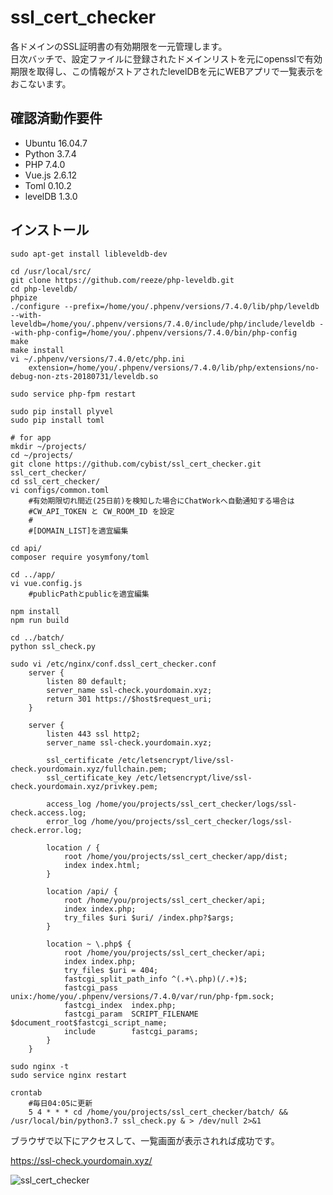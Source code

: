 # ssl_cert_checker
各ドメインのSSL証明書の有効期限を一元管理します。  
日次バッチで、設定ファイルに登録されたドメインリストを元にopensslで有効期限を取得し、この情報がストアされたlevelDBを元にWEBアプリで一覧表示をおこないます。

## 確認済動作要件
* Ubuntu 16.04.7
* Python 3.7.4
* PHP 7.4.0
* Vue.js 2.6.12
* Toml 0.10.2
* levelDB 1.3.0

## インストール
```
sudo apt-get install libleveldb-dev

cd /usr/local/src/
git clone https://github.com/reeze/php-leveldb.git
cd php-leveldb/
phpize
./configure --prefix=/home/you/.phpenv/versions/7.4.0/lib/php/leveldb --with-leveldb=/home/you/.phpenv/versions/7.4.0/include/php/include/leveldb --with-php-config=/home/you/.phpenv/versions/7.4.0/bin/php-config
make
make install
vi ~/.phpenv/versions/7.4.0/etc/php.ini
    extension=/home/you/.phpenv/versions/7.4.0/lib/php/extensions/no-debug-non-zts-20180731/leveldb.so

sudo service php-fpm restart

sudo pip install plyvel
sudo pip install toml

# for app
mkdir ~/projects/
cd ~/projects/
git clone https://github.com/cybist/ssl_cert_checker.git ssl_cert_checker/
cd ssl_cert_checker/
vi configs/common.toml
    #有効期限切れ間近(25日前)を検知した場合にChatWorkへ自動通知する場合は
    #CW_API_TOKEN と CW_ROOM_ID を設定
    #
    #[DOMAIN_LIST]を適宜編集

cd api/
composer require yosymfony/toml

cd ../app/
vi vue.config.js
    #publicPathとpublicを適宜編集

npm install
npm run build

cd ../batch/
python ssl_check.py

sudo vi /etc/nginx/conf.dssl_cert_checker.conf
    server {
        listen 80 default;
        server_name ssl-check.yourdomain.xyz;
        return 301 https://$host$request_uri;
    }

    server {
        listen 443 ssl http2;
        server_name ssl-check.yourdomain.xyz;

        ssl_certificate /etc/letsencrypt/live/ssl-check.yourdomain.xyz/fullchain.pem;
        ssl_certificate_key /etc/letsencrypt/live/ssl-check.yourdomain.xyz/privkey.pem;

        access_log /home/you/projects/ssl_cert_checker/logs/ssl-check.access.log;
        error_log /home/you/projects/ssl_cert_checker/logs/ssl-check.error.log;

        location / {
            root /home/you/projects/ssl_cert_checker/app/dist;
            index index.html;
        }

        location /api/ {
            root /home/you/projects/ssl_cert_checker/api;
            index index.php;
            try_files $uri $uri/ /index.php?$args;
        }

        location ~ \.php$ {
            root /home/you/projects/ssl_cert_checker/api;
            index index.php;
            try_files $uri = 404;
            fastcgi_split_path_info ^(.+\.php)(/.+)$;
            fastcgi_pass   unix:/home/you/.phpenv/versions/7.4.0/var/run/php-fpm.sock;
            fastcgi_index  index.php;
            fastcgi_param  SCRIPT_FILENAME $document_root$fastcgi_script_name;
            include        fastcgi_params;
        }
    }

sudo nginx -t
sudo service nginx restart

crontab
    #毎日04:05に更新
    5 4 * * * cd /home/you/projects/ssl_cert_checker/batch/ && /usr/local/bin/python3.7 ssl_check.py & > /dev/null 2>&1
```

ブラウザで以下にアクセスして、一覧画面が表示されれば成功です。

https://ssl-check.yourdomain.xyz/

<img alt="ssl_cert_checker" src="https://camo.qiitausercontent.com/97e40ff815d3ecb107f9bd5111dcdb99aab6cd75/68747470733a2f2f71696974612d696d6167652d73746f72652e73332e61702d6e6f727468656173742d312e616d617a6f6e6177732e636f6d2f302f3238323333322f38613733303866302d623765612d656133372d353763362d3733333235643633396130322e706e67" />
